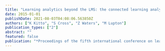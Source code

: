 ```yaml
---
title: "Learning analytics beyond the LMS: the connected learning analytics toolkit"
date: 2015-01-01
publishDate: 2021-08-03T04:08:06.563850Z
authors: ["K Kitto", "S Cross", "Z Waters", "M Lupton"]
publication_types: ["2"]
abstract: ""
featured: false
publication: "*Proceedings of the fifth international conference on learning analytics and …*"
---
```


